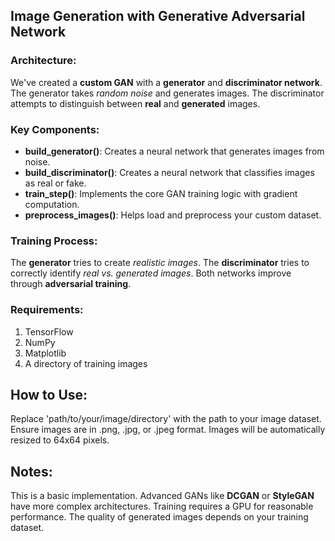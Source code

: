 ## Image Generation with Generative Adversarial Network

### Architecture:

We've created a **custom GAN** with a **generator** and **discriminator network**.
The generator takes *random noise* and generates images.
The discriminator attempts to distinguish between **real** and **generated** images.


### Key Components:
 - **build_generator()**: Creates a neural network that generates images from noise.
 - **build_discriminator()**: Creates a neural network that classifies images as real or fake.
 - **train_step()**: Implements the core GAN training logic with gradient computation.
 - **preprocess_images()**: Helps load and preprocess your custom dataset.


### Training Process:

The **generator** tries to create *realistic images*.
The **discriminator** tries to correctly identify *real vs. generated images*.
Both networks improve through **adversarial training**.



### Requirements:

 1. TensorFlow
 2. NumPy
 3. Matplotlib
 4. A directory of training images

## How to Use:

Replace 'path/to/your/image/directory' with the path to your image dataset.
Ensure images are in .png, .jpg, or .jpeg format.
Images will be automatically resized to 64x64 pixels.

## Notes:

This is a basic implementation. Advanced GANs like **DCGAN** or **StyleGAN** have more complex architectures.
Training requires a GPU for reasonable performance.
The quality of generated images depends on your training dataset.
